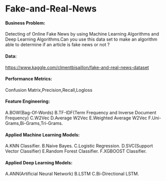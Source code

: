 # Fake-and-Real-News
#### Business Problem:
Detecting of Online Fake News by using Machine Learning Algorithms and Deep Learning Algorithms.Can you use this data set to make an algorithm able to determine if an article is fake news or not ?
#### Data:
https://www.kaggle.com/clmentbisaillon/fake-and-real-news-dataset
#### Performance Metrics:
Confusion Matrix,Precision,Recall,Logloss
#### Feature Engineering:
A.BOW(Bag-Of-Words)
B.TF-IDF(Term Frequency and Inverse Document Frequency)
C.W2Vec
D.Average W2Vec
E.Weighted Average W2Vec
F.Uni-Grams,Bi-Grams,Tri-Grams.
#### Applied Machine Learning Models:
A.KNN Classifier.
B.Naive Bayes.
C.Logistic Regression.
D.SVC(Support Vector Classifier)
E.Random Forest Classifier.
F.XGBOOST Classifier.
#### Applied Deep Learning Models:
A.ANN(Artificial Neural Network)
B.LSTM
C.Bi-Directional LSTM.
